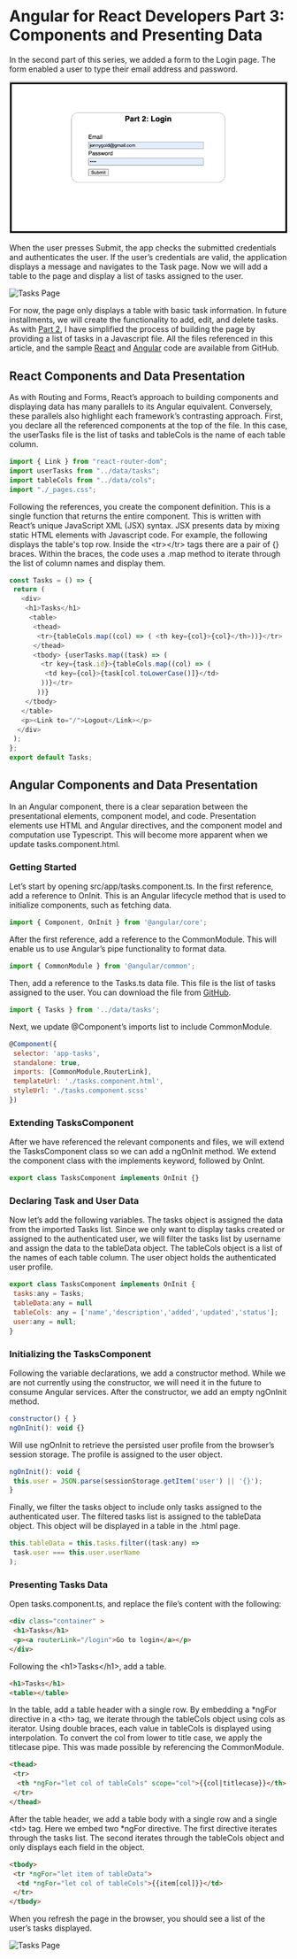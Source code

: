 # **Angular for React Developers Part 3: Components and Presenting Data**

In the second part of this series, we added a form to the Login page. The form enabled a user to type their email address and password.

![Login Page](react-task-tutorial-02-login.png)

When the user presses Submit, the app checks the submitted credentials and authenticates the user. If the user’s credentials are valid, the application displays a message and navigates to the Task page. Now we will add a table to the page and display a list of tasks assigned to the user.

![Tasks Page](ng-task-tutorial-03-tasks.png)

For now, the page only displays a table with basic task information. In future installments, we will create the functionality to add, edit, and delete tasks. As with [Part 2](https://github.com/trider/ng-task-tutorial/tree/main/ng-task-tutorial-02), I have simplified the process of building the page by providing a list of tasks in a Javascript file. All the files referenced in this article, and the sample [React](https://github.com/trider/react-task-tutorial/tree/main/react-task-tutorial-03) and [Angular](https://github.com/trider/ng-task-tutorial/tree/main/ng-task-tutorial-03) code are available from GitHub.

## **React Components and Data Presentation**

As with Routing and Forms, React’s approach to building components and displaying data has many parallels to its Angular equivalent. Conversely, these parallels also highlight each framework’s contrasting approach. First, you declare all the referenced components at the top of the file. In this case, the userTasks file is the list of tasks and tableCols is the name of each table column.

```javascript
import { Link } from "react-router-dom";
import userTasks from "../data/tasks";
import tableCols from "../data/cols";
import "./_pages.css";
```

Following the references, you create the component definition. This is a single function that returns the entire component. This is written with React’s unique JavaScript XML (JSX) syntax. JSX presents data by mixing static HTML elements with Javascript code. For example, the following displays the table's top row. Inside the \<tr\>\</tr\> tags there are a pair of {} braces. Within the braces, the code uses a .map method to iterate through the list of column names and display them.

```javascript
const Tasks = () => {
 return (
   <div>
    <h1>Tasks</h1>
     <table>
      <thead>
       <tr>{tableCols.map((col) => ( <th key={col}>{col}</th>))}</tr>
      </thead>
      <tbody> {userTasks.map((task) => (
        <tr key={task.id}>{tableCols.map((col) => (
         <td key={col}>{task[col.toLowerCase()]}</td>
        ))}</tr>
       ))}
    </tbody>
   </table>
   <p><Link to="/">Logout</Link></p>
  </div>
 );
};
export default Tasks;
```

## **Angular Components and Data Presentation**

In an Angular component, there is a clear separation between the presentational elements, component model, and code. Presentation elements use HTML and Angular directives, and the component model and computation use Typescript. This will become more apparent when we update tasks.component.html.

### **Getting Started**

Let’s start by opening src/app/tasks.component.ts. In the first reference, add a reference to OnInit. This is an Angular lifecycle method that is used to initialize components, such as fetching data.

```javascript
import { Component, OnInit } from '@angular/core';
```

After the first reference, add a reference to the CommonModule. This will enable us to use Angular’s pipe functionality to format data.

```javascript
import { CommonModule } from '@angular/common';
```

Then, add a reference to the Tasks.ts data file. This file is the list of tasks assigned to the user. You can download the file from [GitHub](https://github.com/trider/ng-task-tutorial).

```javascript
import { Tasks } from '../data/tasks';
```

Next, we update @Component’s imports list to include CommonModule.

```javascript
@Component({
 selector: 'app-tasks',
 standalone: true,
 imports: [CommonModule,RouterLink],
 templateUrl: './tasks.component.html',
 styleUrl: './tasks.component.scss'
})
```

### **Extending TasksComponent**

After we have referenced the relevant components and files, we will extend the TasksComponent class so we can add a ngOnInit method. We extend the component class with the implements keyword, followed by OnInt.

```javascript
export class TasksComponent implements OnInit {}
```

### **Declaring Task and User Data**

Now let’s add the following variables. The tasks object is assigned the data from the imported Tasks list. Since we only want to display tasks created or assigned to the authenticated user, we will filter the tasks list by username and assign the data to the tableData object. The tableCols object is a list of the names of each table column. The user object holds the authenticated user profile.

```javascript
export class TasksComponent implements OnInit {
 tasks:any = Tasks;
 tableData:any = null
 tableCols: any = ['name','description','added','updated','status'];
 user:any = null;
}
```

### **Initializing the TasksComponent**

Following the variable declarations, we add a constructor method. While we are not currently using the constructor, we will need it in the future to consume Angular services. After the constructor, we add an empty ngOnInit method.

```javascript
constructor() { }
ngOnInit(): void {}
```

Will use ngOnInit to retrieve the persisted user profile from the browser’s session storage. The profile is assigned to the user object.

```javascript
ngOnInit(): void {
 this.user = JSON.parse(sessionStorage.getItem('user') || '{}');
}
```

Finally, we filter the tasks object to include only tasks assigned to the authenticated user. The filtered tasks list is assigned to the tableData object. This object will be displayed in a table in the .html page.

```javascript
this.tableData = this.tasks.filter((task:any) =>
 task.user === this.user.userName
);
```

### **Presenting Tasks Data**

Open tasks.component.ts, and replace the file’s content with the following:

```html
<div class="container" >
 <h1>Tasks</h1>
 <p><a routerLink="/login">Go to login</a></p>
</div>
```

Following the \<h1\>Tasks\</h1\>, add a table.

```html
<h1>Tasks</h1>
<table></table>
```

In the table, add a table header with a single row. By embedding a \*ngFor directive in a \<th\> tag, we iterate through the tableCols object using cols as iterator. Using double braces, each value in tableCols is displayed using interpolation. To convert the col from lower to title case, we apply the titlecase pipe. This was made possible by referencing the CommonModule.

```html
<thead>
 <tr>
  <th *ngFor="let col of tableCols" scope="col">{{col|titlecase}}</th>
 </tr>
</thead>
```

After the table header, we add a table body with a single row and a single \<td\> tag. Here we embed two \*ngFor directive. The first directive iterates through the tasks list. The second iterates through the tableCols object and only displays each field in the object.

```html
<tbody>
 <tr *ngFor="let item of tableData">
  <td *ngFor="let col of tableCols">{{item[col]}}</td>
 </tr>
</tbody>
```

When you refresh the page in the browser, you should see a list of the user’s tasks displayed.

![Tasks Page](ng-task-tutorial-03-tasks.png)
